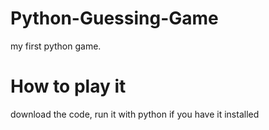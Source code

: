 # Python-Guessing-Game
my first python game.

# How to play it

download the code, run it with python if you have it installed
